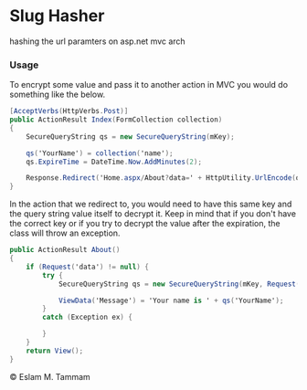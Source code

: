 # Slug Hasher
hashing the url paramters on asp.net mvc arch
### Usage
To encrypt some value and pass it to another action in MVC you would do something like the below.
```cs
[AcceptVerbs(HttpVerbs.Post)]
public ActionResult Index(FormCollection collection)
{
    SecureQueryString qs = new SecureQueryString(mKey);

    qs('YourName') = collection('name');
    qs.ExpireTime = DateTime.Now.AddMinutes(2);

    Response.Redirect('Home.aspx/About?data=' + HttpUtility.UrlEncode(qs.ToString()));
}
```
In the action that we redirect to, you would need to have this same key and the query string value itself to decrypt it. Keep in mind that if you don't have the correct key or if you try to decrypt the value after the expiration, the class will throw an exception.
```cs
public ActionResult About()
{
    if (Request('data') != null) {
        try {
            SecureQueryString qs = new SecureQueryString(mKey, Request('data'));

            ViewData('Message') = 'Your name is ' + qs('YourName');
        }
        catch (Exception ex) {

        }
    }
    return View();
}

```
&copy; Eslam M. Tammam
